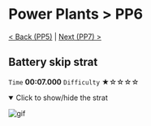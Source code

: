 # Power Plants > PP6

[< Back (PP5)](https://github.com/Doublevil/scbspeedrun/blob/main/levels/PP/PP5.md) | [Next (PP7) >](https://github.com/Doublevil/scbspeedrun/blob/main/levels/PP/PP7.md)

## Battery skip strat

`Time` **00:07.000** `Difficulty` ★☆☆☆☆
<details open>
  <summary>Click to show/hide the strat</summary>

  ![gif](https://github.com/Doublevil/scbspeedrun/blob/main/media/levels/PP/PP6_BatterySkipStrat.webp)
</details>
